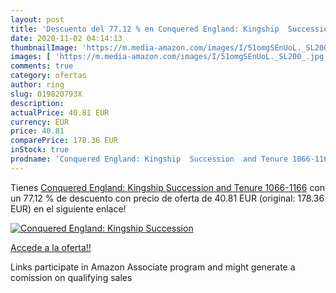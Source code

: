 ```yaml
---
layout: post
title: 'Descuento del 77.12 % en Conquered England: Kingship  Succession '
date: 2020-11-02 04:14:13
thumbnailImage: 'https://m.media-amazon.com/images/I/51omgSEnUoL._SL200_.jpg'
images: [ 'https://m.media-amazon.com/images/I/51omgSEnUoL._SL200_.jpg' ]
comments: true
category: ofertas
author: ring
slug: 019820793X
description:
actualPrice: 40.81 EUR
currency: EUR
price: 40.81
comparePrice: 178.36 EUR
inStock: true
prodname: 'Conquered England: Kingship  Succession  and Tenure 1066-1166'
---
```


Tienes [Conquered England: Kingship  Succession  and Tenure 1066-1166](https://www.amazon.it/dp/019820793X/?tag=tolees00-21) con un 77.12 % de descuento con precio de oferta de 40.81 EUR (original: 178.36 EUR) en el siguiente enlace!

[![Conquered England: Kingship  Succession ](https://m.media-amazon.com/images/I/51omgSEnUoL._SL200_.jpg)](https://www.amazon.it/dp/019820793X/?tag=tolees00-21)

[Accede a la oferta!!](https://www.amazon.it/dp/019820793X/?tag=tolees00-21)

Links participate in Amazon Associate program and might generate a comission on qualifying sales


